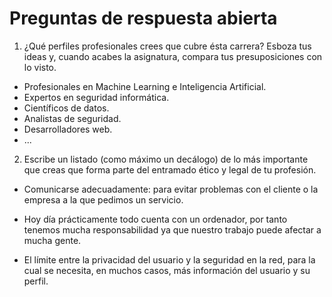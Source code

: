 # Preguntas de respuesta abierta

1. ¿Qué perfiles profesionales crees que cubre ésta carrera? Esboza tus ideas y, cuando acabes la asignatura, compara tus presuposiciones con lo visto.

* Profesionales en Machine Learning e Inteligencia Artificial.
* Expertos en seguridad informática.
* Científicos de datos.
* Analistas de seguridad.
* Desarrolladores web.
* ...



2. Escribe un listado (como máximo un decálogo) de lo más importante que creas que forma parte del entramado ético y legal de tu profesión.

* Comunicarse adecuadamente: para evitar problemas con el cliente o la empresa a la que pedimos un servicio.
* Hoy día prácticamente todo cuenta con un ordenador, por tanto tenemos mucha responsabilidad ya que nuestro trabajo puede afectar a mucha gente.

* El límite entre la privacidad del usuario y la seguridad en la red, para la cual se necesita, en muchos casos, más información del usuario y su perfil.
